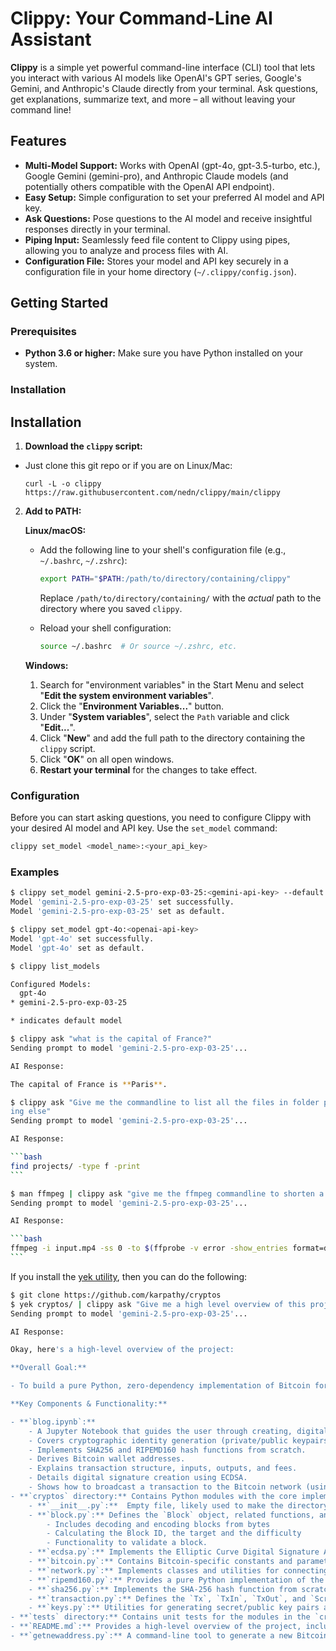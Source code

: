 # Clippy: Your Command-Line AI Assistant

**Clippy** is a simple yet powerful command-line interface (CLI) tool that lets you interact with various AI models like OpenAI's GPT series, Google's Gemini, and Anthropic's Claude directly from your terminal. Ask questions, get explanations, summarize text, and more – all without leaving your command line!

## Features

*   **Multi-Model Support:**  Works with OpenAI (gpt-4o, gpt-3.5-turbo, etc.), Google Gemini (gemini-pro), and Anthropic Claude models (and potentially others compatible with the OpenAI API endpoint).
*   **Easy Setup:**  Simple configuration to set your preferred AI model and API key.
*   **Ask Questions:**  Pose questions to the AI model and receive insightful responses directly in your terminal.
*   **Piping Input:**  Seamlessly feed file content to Clippy using pipes, allowing you to analyze and process files with AI.
*   **Configuration File:** Stores your model and API key securely in a configuration file in your home directory (`~/.clippy/config.json`).

## Getting Started

### Prerequisites

*   **Python 3.6 or higher:** Make sure you have Python installed on your system.

### Installation

## Installation

1.  **Download the `clippy` script:**
   -   Just clone this git repo or if you are on Linux/Mac:

       ```
       curl -L -o clippy https://raw.githubusercontent.com/nedn/clippy/main/clippy
       ```

2.  **Add to PATH:**

    **Linux/macOS:**

    -   Add the following line to your shell's configuration file (e.g., `~/.bashrc`, `~/.zshrc`):

        ```bash
        export PATH="$PATH:/path/to/directory/containing/clippy"
        ```
         Replace `/path/to/directory/containing/` with the *actual* path to the directory where you saved `clippy`.

    -   Reload your shell configuration:

        ```bash
        source ~/.bashrc  # Or source ~/.zshrc, etc.
        ```
    **Windows:**

    1.  Search for "environment variables" in the Start Menu and select "**Edit the system environment variables**".
    2.  Click the "**Environment Variables...**" button.
    3.  Under "**System variables**", select the `Path` variable and click "**Edit...**".
    4.  Click "**New**" and add the full path to the directory containing the `clippy` script.
    5.  Click "**OK**" on all open windows.
    6.  **Restart your terminal** for the changes to take effect.

### Configuration

Before you can start asking questions, you need to configure Clippy with your desired AI model and API key. Use the `set_model` command:

```bash
clippy set_model <model_name>:<your_api_key>
```


### Examples

````bash
$ clippy set_model gemini-2.5-pro-exp-03-25:<gemini-api-key> --default
Model 'gemini-2.5-pro-exp-03-25' set successfully.
Model 'gemini-2.5-pro-exp-03-25' set as default.

$ clippy set_model gpt-4o:<openai-api-key>
Model 'gpt-4o' set successfully.
Model 'gpt-4o' set as default.

$ clippy list_models

Configured Models:
  gpt-4o
* gemini-2.5-pro-exp-03-25

* indicates default model

$ clippy ask "what is the capital of France?"
Sending prompt to model 'gemini-2.5-pro-exp-03-25'...

AI Response:

The capital of France is **Paris**.

$ clippy ask "Give me the commandline to list all the files in folder projects/ recursively. The command should show list the file names only and noth
ing else"
Sending prompt to model 'gemini-2.5-pro-exp-03-25'...

AI Response:

```bash
find projects/ -type f -print
```

$ man ffmpeg | clippy ask "give me the ffmpeg commandline to shorten a video in half"
Sending prompt to model 'gemini-2.5-pro-exp-03-25'...

AI Response:

```bash
ffmpeg -i input.mp4 -ss 0 -to $(ffprobe -v error -show_entries format=duration -of default=noprint_wrappers=1:nokey=1 input.mp4 | awk '{printf "%.3f\n", $1/2}') -c copy output.mp4
```
````

If you install the [yek utility](https://github.com/bodo-run/yek), then you can
do the following:

```bash
$ git clone https://github.com/karpathy/cryptos
$ yek cryptos/ | clippy ask "Give me a high level overview of this project"
Sending prompt to model 'gemini-2.5-pro-exp-03-25'...

AI Response:

Okay, here's a high-level overview of the project:

**Overall Goal:**

- To build a pure Python, zero-dependency implementation of Bitcoin for educational purposes.

**Key Components & Functionality:**

- **`blog.ipynb`:**
    - A Jupyter Notebook that guides the user through creating, digitally signing, and broadcasting a Bitcoin transaction from scratch.
    - Covers cryptographic identity generation (private/public keypairs using Elliptic Curve Cryptography).
    - Implements SHA256 and RIPEMD160 hash functions from scratch.
    - Derives Bitcoin wallet addresses.
    - Explains transaction structure, inputs, outputs, and fees.
    - Details digital signature creation using ECDSA.
    - Shows how to broadcast a transaction to the Bitcoin network (using a third-party service).
- **`cryptos` directory:** Contains Python modules with the core implementations.
    - **`__init__.py`:**  Empty file, likely used to make the directory a Python package.
    - **`block.py`:** Defines the `Block` object, related functions, and constants for working with Bitcoin blocks.
        - Includes decoding and encoding blocks from bytes
        - Calculating the Block ID, the target and the difficulty
        - Functionality to validate a block.
    - **`ecdsa.py`:** Implements the Elliptic Curve Digital Signature Algorithm (ECDSA) for signing and verifying transactions.
    - **`bitcoin.py`:** Contains Bitcoin-specific constants and parameters, such as the `BITCOIN` object holding curve and generator information.
    - **`network.py`:** Implements classes and utilities for connecting to Bitcoin nodes and communicating using the Bitcoin protocol. Includes functions for encoding/decoding version, verack, ping, pong, getheaders and headers messages
    - **`ripemd160.py`:** Provides a pure Python implementation of the RIPEMD-160 hash function.
    - **`sha256.py`:** Implements the SHA-256 hash function from scratch.
    - **`transaction.py`:** Defines the `Tx`, `TxIn`, `TxOut`, and `Script` objects for working with Bitcoin transactions. Implements decoding and encoding transactions from bytes. Includes functions for calculating transaction IDs, and fees.
    - **`keys.py`:** Utilities for generating secret/public key pairs and deriving Bitcoin addresses. Implements base58 encoding/decoding.
- **`tests` directory:** Contains unit tests for the modules in the `cryptos` directory.
- **`README.md`:** Provides a high-level overview of the project, including instructions on how to use the code and run the tests.
- **`getnewaddress.py`:** A command-line tool to generate a new Bitcoin secret/public key pair and address.

```
